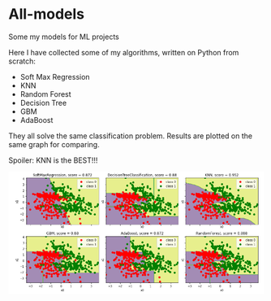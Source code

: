 # All-models
Some my models for ML projects

Here I have collected some of my algorithms, written on Python from scratch:

- Soft Max Regression
- KNN
- Random Forest
- Decision Tree
- GBM
- AdaBoost

They all solve the same classification problem. Results are plotted on the same graph for comparing.

Spoiler: KNN is the BEST!!!

![all models](all_models.png)
